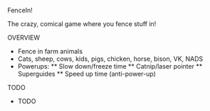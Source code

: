 FenceIn!

The crazy, comical game where you fence stuff in!

OVERVIEW
 * Fence in farm animals
 * Cats, sheep, cows, kids, pigs, chicken, horse, bison, VK, NADS
 * Powerups: 
 ** Slow down/freeze time
 ** Catnip/laser pointer
 ** Superguides
 ** Speed up time (anti-power-up)

TODO
 * TODO


